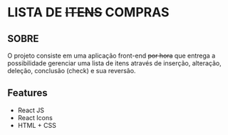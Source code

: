 # LISTA DE ~~ITENS~~ COMPRAS

## SOBRE

O projeto consiste em uma aplicação front-end ~~por hora~~ que entrega a possibilidade gerenciar uma lista de itens através de inserção, alteração, deleção, conclusão (check) e sua reversão.

## Features

- React JS
- React Icons
- HTML + CSS
